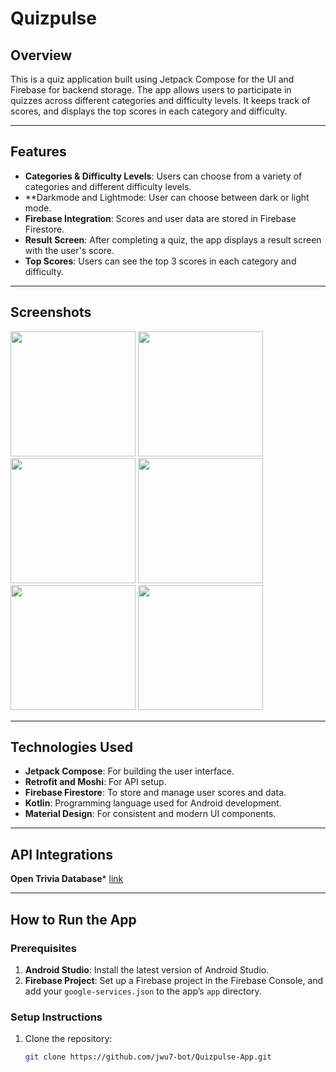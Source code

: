 # Quizpulse

## Overview
This is a quiz application built using Jetpack Compose for the UI and Firebase for backend storage. The app allows users to participate in quizzes across different categories and difficulty levels. It keeps track of scores, and displays the top scores in each category and difficulty.

---

## Features
- **Categories & Difficulty Levels**: Users can choose from a variety of categories and different difficulty levels.
- **Darkmode and Lightmode: User can choose between dark or light mode.
- **Firebase Integration**: Scores and user data are stored in Firebase Firestore.
- **Result Screen**: After completing a quiz, the app displays a result screen with the user's score.
- **Top Scores**: Users can see the top 3 scores in each category and difficulty.

---

## Screenshots
<img src="https://github.com/user-attachments/assets/e4e6dae2-49b6-4333-bed6-fada102bc4d8" width="200" height="auto" />

<img src="https://github.com/user-attachments/assets/e8e31ae3-8dcb-4efd-a598-cb8173aa2d62" width="200" height="auto" />

<img src="https://github.com/user-attachments/assets/3bf554b8-f0b3-4199-bc0e-0a16b644d5ff" width="200" height="auto" />

<img src="https://github.com/user-attachments/assets/f5b48f93-8261-44b4-a729-64cd0ed3b221" width="200" height="auto" />

<img src="https://github.com/user-attachments/assets/dc317dd6-b2b6-4022-898f-87bfc85d0b51" width="200" height="auto" />

<img src="https://github.com/user-attachments/assets/5a89e16b-df45-4a2a-bf84-6c1d9d2ec3bc" width="200" height="auto" />

---

## Technologies Used
- **Jetpack Compose**: For building the user interface.
- **Retrofit and Moshi**: For API setup.
- **Firebase Firestore**: To store and manage user scores and data.
- **Kotlin**: Programming language used for Android development.
- **Material Design**: For consistent and modern UI components.

---

## API Integrations
**Open Trivia Database*** <a href="https://opentdb.com/api_config.php">link</a>

---

## How to Run the App

### Prerequisites
1. **Android Studio**: Install the latest version of Android Studio.
2. **Firebase Project**: Set up a Firebase project in the Firebase Console, and add your `google-services.json` to the app’s `app` directory.

### Setup Instructions

1. Clone the repository:
   ```bash
   git clone https://github.com/jwu7-bot/Quizpulse-App.git
